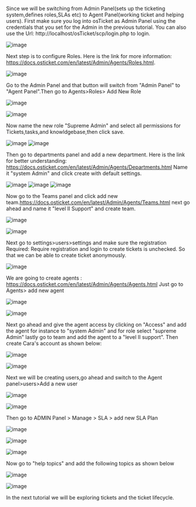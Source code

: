 Since we will be switching from Admin Panel(sets up the ticketing system,defines roles,SLAs etc) to Agent Panel(working ticket and helping users).
First make sure you log into osTicket as Admin Panel using the credentials that you set for the Admin in the previous tutorial.
You can also use the Url: http://localhost/osTicket/scp/login.php  to login.

![image](https://user-images.githubusercontent.com/129979322/235323718-2145b962-6e84-4b25-9f09-f14fe87aad65.png)

Next step is to configure Roles.
Here is the link for more information: https://docs.osticket.com/en/latest/Admin/Agents/Roles.html.

![image](https://user-images.githubusercontent.com/129979322/235324245-50d5d5a0-a13d-4cc5-8702-3d4cafc5fa70.png)

Go to the Admin Panel and that button will switch from "Admin Panel" to "Agent Panel".Then go to Agents>Roles> Add New Role

![image](https://user-images.githubusercontent.com/129979322/235324201-ddb136e8-07a8-40db-a7d5-b56eae99e94a.png)

![image](https://user-images.githubusercontent.com/129979322/235324521-e2b817f3-150b-47df-bfd2-6690b8941566.png)

Now name the new role "Supreme Admin" and select all permissions for Tickets,tasks,and knowldgebase,then click save.

![image](https://user-images.githubusercontent.com/129979322/235325226-38875221-1b8b-45c3-aeb7-7eed68afb4ff.png)
![image](https://user-images.githubusercontent.com/129979322/235325271-a4dc89e5-832b-481d-b5fa-f9032cc2bee9.png)

Then go to departments panel and add a new department.
Here is the link for better understanding: https://docs.osticket.com/en/latest/Admin/Agents/Departments.html
Name it "system Admin" and click create with default settings.

![image](https://user-images.githubusercontent.com/129979322/235325887-d203fcc6-f45c-49c2-8f9f-cb67d2f69e60.png)
![image](https://user-images.githubusercontent.com/129979322/235325942-58336e8b-1ef0-4db6-8551-9a647f488c6b.png)
![image](https://user-images.githubusercontent.com/129979322/235325987-a9981948-236c-438c-a43e-e15226bda39a.png)

Now go to the Teams panel and click add new team.https://docs.osticket.com/en/latest/Admin/Agents/Teams.html
next go ahead and name it "level II Support" and create team.

![image](https://user-images.githubusercontent.com/129979322/235326793-cb0ffb8d-51e4-4962-8c86-b70f4402bc61.png)

![image](https://user-images.githubusercontent.com/129979322/235326864-795b0fdb-0e11-4d5f-9eb5-a16cf0eb146c.png)

Next go to settings>users>settings and make sure the registration Required: Require registration and login to create tickets is unchecked.
So that we can be able to create ticket anonymously.

![image](https://user-images.githubusercontent.com/129979322/235327044-c589eed0-950a-4d79-9855-5901009f7224.png)
 
 We are going to create agents : https://docs.osticket.com/en/latest/Admin/Agents/Agents.html
 Just go to Agents> add new agent
 
 ![image](https://user-images.githubusercontent.com/129979322/235328763-0a581876-1105-44c2-b65a-b6918243d96d.png)
 
 ![image](https://user-images.githubusercontent.com/129979322/235328620-22c99aba-0480-43aa-83eb-23be6fdaa7a0.png)
 
 Next go ahead and give the agent access by clicking on "Access" and add the agent for instance to "system Admin" 
 and for role select "supreme Admin" lastly go to team and add the agent to a "level II support".
 Then create Cara's account as shown below:
 
 ![image](https://user-images.githubusercontent.com/129979322/235328908-885583c8-1d07-4134-8957-73233a835161.png)
 
 ![image](https://user-images.githubusercontent.com/129979322/235329120-1abb62fd-a1e9-4a1c-b960-95041807958b.png)

Next we will be creating users,go ahead and switch to the Agent panel>users>Add a new user



![image](https://user-images.githubusercontent.com/129979322/235329148-5fc37c02-50f9-4fda-86d2-78e0fcd796f7.png)

![image](https://user-images.githubusercontent.com/129979322/235329783-4190c9d1-73cd-40ef-8e51-269cc3fc123b.png)

Then go to ADMIN Panel > Manage > SLA > add new SLA Plan

![image](https://user-images.githubusercontent.com/129979322/235329945-ccf7a871-fcfd-47ba-836d-a5274d9b0cb7.png)


![image](https://user-images.githubusercontent.com/129979322/235330243-dec3bfca-c19d-489f-84ea-7b0f4ea2fc33.png)

![image](https://user-images.githubusercontent.com/129979322/235330291-9e0a9193-6a1a-4e72-8135-7421e360e907.png)

Now go to "help topics" and add the following topics as shown below

![image](https://user-images.githubusercontent.com/129979322/235330556-992137a1-70f3-47a0-8d39-69edbad0eed2.png)

![image](https://user-images.githubusercontent.com/129979322/235330912-36141a45-7a84-49c9-9775-f3c761c34d0c.png)

In the next tutorial we will be exploring tickets and the ticket lifecycle.


